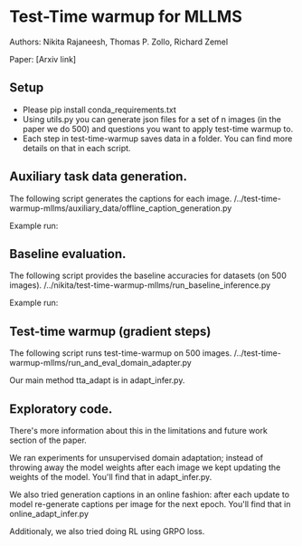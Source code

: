 # Test-Time warmup for MLLMS 
Authors: Nikita Rajaneesh, Thomas P. Zollo, Richard Zemel

Paper: [Arxiv link]


## Setup
- Please pip install conda_requirements.txt
- Using utils.py you can generate json files for a set of n images (in the paper we do 500) and questions you want to apply test-time warmup to. 
- Each step in test-time-warmup saves data in a folder. You can find more details on that in each script. 

## Auxiliary task data generation. 
 The following script generates the captions for each image. 
 /../test-time-warmup-mllms/auxiliary_data/offline_caption_generation.py 

Example run: 

## Baseline evaluation. 
The following script provides the baseline accuracies for datasets (on 500 images). 
/../nikita/test-time-warmup-mllms/run_baseline_inference.py

Example run: 

## Test-time warmup (gradient steps) 
The following script runs test-time-warmup on 500 images. 
/../test-time-warmup-mllms/run_and_eval_domain_adapter.py

Our main method tta_adapt is in adapt_infer.py. 

## Exploratory code. 
There's more information about this in the limitations and future work section of the paper. 

We ran experiments for unsupervised domain adaptation; instead of throwing away the model weights after each image we kept updating the weights of the model. You'll find that in adapt_infer.py. 

We also tried generation captions in an online fashion: after each update to model re-generate captions per image for the next epoch. You'll find that in online_adapt_infer.py

Additionaly, we also tried doing RL using GRPO loss. 